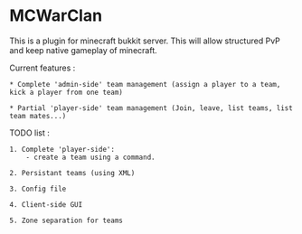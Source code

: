 MCWarClan
=========

This is a plugin for minecraft bukkit server. This will allow structured PvP and keep native gameplay of minecraft.

Current  features :

	* Complete 'admin-side' team management (assign a player to a team, kick a player from one team)

	* Partial 'player-side' team management (Join, leave, list teams, list team mates...)
		
TODO list :

	1. Complete 'player-side':
		- create a team using a command.
	
	2. Persistant teams (using XML)
	
	3. Config file
	
	4. Client-side GUI
	
	5. Zone separation for teams
